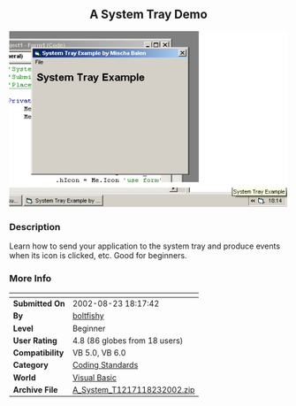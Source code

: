 ﻿<div align="center">

## A System Tray Demo

<img src="PIC20028231327185900.gif">
</div>

### Description

Learn how to send your application to the system tray and produce events when its icon is clicked, etc. Good for beginners.
 
### More Info
 


<span>             |<span>
---                |---
**Submitted On**   |2002-08-23 18:17:42
**By**             |[boltfishy](https://github.com/Planet-Source-Code/PSCIndex/blob/master/ByAuthor/boltfishy.md)
**Level**          |Beginner
**User Rating**    |4.8 (86 globes from 18 users)
**Compatibility**  |VB 5\.0, VB 6\.0
**Category**       |[Coding Standards](https://github.com/Planet-Source-Code/PSCIndex/blob/master/ByCategory/coding-standards__1-43.md)
**World**          |[Visual Basic](https://github.com/Planet-Source-Code/PSCIndex/blob/master/ByWorld/visual-basic.md)
**Archive File**   |[A\_System\_T1217118232002\.zip](https://github.com/Planet-Source-Code/boltfishy-a-system-tray-demo__1-38221/archive/master.zip)








